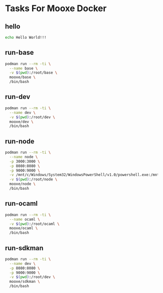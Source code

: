 # Tasks For Mooxe Docker

## hello

```sh
echo Hello World!!!
```

## run-base

```sh
podman run --rm -ti \
  --name base \
  -v $(pwd):/root/base \
  mooxe/base \
  /bin/bash
```

## run-dev

```sh
podman run --rm -ti \
  --name dev \
  -v $(pwd):/root/dev \
  mooxe/dev \
  /bin/bash
```

## run-node

```sh
podman run --rm -ti \
  --name node \
  -p 3000:3000 \
  -p 8080:8080 \
  -p 9000:9000 \
  -v /mnt/c/Windows/System32/WindowsPowerShell/v1.0/powershell.exe:/mnt/c/Windows/System32/WindowsPowerShell/v1.0/powershell.exe \
  -v $(pwd):/root/node \
  mooxe/node \
  /bin/bash
```

## run-ocaml

```sh
podman run --rm -ti \
  --name ocaml \
  -v $(pwd):/root/ocaml \
  mooxe/ocaml \
  /bin/bash
```

## run-sdkman

```sh
podman run --rm -ti \
  --name dev \
  -p 8080:8080 \
  -p 9000:9000 \
  -v $(pwd):/root/dev \
  mooxe/sdkman \
  /bin/bash
```
